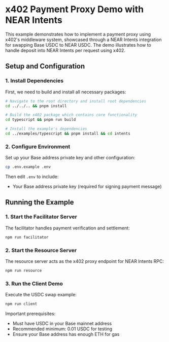 # x402 Payment Proxy Demo with NEAR Intents

This example demonstrates how to implement a payment proxy using x402's middleware system, showcased through a NEAR Intents integration for swapping Base USDC to NEAR USDC. The demo illustrates how to handle deposit into NEAR Intents per request using x402.

## Setup and Configuration

### 1. Install Dependencies
First, we need to build and install all necessary packages:

```bash
# Navigate to the root directory and install root dependencies
cd ../../.. && pnpm install

# Build the x402 package which contains core functionality
cd typescript && pnpm run build

# Install the example's dependencies
cd ../examples/typescript && pnpm install && cd intents
```

### 2. Configure Environment
Set up your Base address private key and other configuration:

```bash
cp .env.example .env
```

Then edit `.env` to include:
- Your Base address private key (required for signing payment message)

## Running the Example

### 1. Start the Facilitator Server
The facilitator handles payment verification and settlement:

```bash
npm run facilitator
```

### 2. Start the Resource Server
The resource server acts as the x402 proxy endpoint for NEAR Intents RPC:

```bash
npm run resource
```

### 3. Run the Client Demo
Execute the USDC swap example:

```bash
npm run client
```

Important prerequisites:
- Must have USDC in your Base mainnet address
- Recommended minimum: 0.01 USDC for testing
- Ensure your Base address has enough ETH for gas

